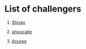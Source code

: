 # List of challengers
1. [Shivay](https://github.com/shivaylamba)

2. [shivscaler](http://github.com/shivscaler)

2. [Anurag](https://github.com/i-am-anurag)

